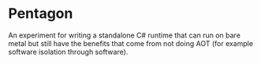 # Pentagon

An experiment for writing a standalone C# runtime that can run on bare metal but still have the benefits
that come from not doing AOT (for example software isolation through software).
